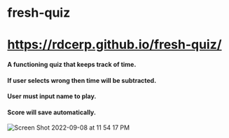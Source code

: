 # fresh-quiz
# https://rdcerp.github.io/fresh-quiz/

#### A functioning quiz that keeps track of time.
#### If user selects wrong then time will be subtracted.
#### User must input name to play.
#### Score will save automatically.
![Screen Shot 2022-09-08 at 11 54 17 PM](https://user-images.githubusercontent.com/109607056/189274555-e9349619-3ef1-4336-af8c-a359e3acb955.png)

